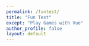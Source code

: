 ```yaml
---
permalink: /funtest/
title: "Fun Test"
except: "Play Games with Vue"
author_profile: false
layout: default
---
```


<div id="app"></div>

<script type="module">
import { createApp } from 'vue'
import App from './App.vue'

createApp(App).mount('#app')
</script>